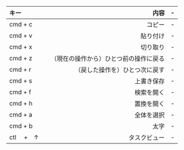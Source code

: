 

| キー | 内容 | - |
|:-----------|------------:|:------------:|
| cmd + c       |        コピー |     -     |
| cmd + v       |        貼り付け |     -     |
| cmd + x     |      切り取り |    -    |
| cmd + z         |     （現在の操作から）ひとつ前の操作に戻る　|      -      |
| cmd + r       |       （戻した操作を）ひとつ次に戻す |    -    |
| cmd + s    |     上書き保存 |   -    |
| cmd + f    |     検索を開く |   -    |
| cmd + h    |     置換を開く |   -    |
| cmd + a    |     全体を選択 |   -    |
| cmd + b    |     太字 |   -    |
| ctl　 +　↑   |     タスクビュー |   -    |

